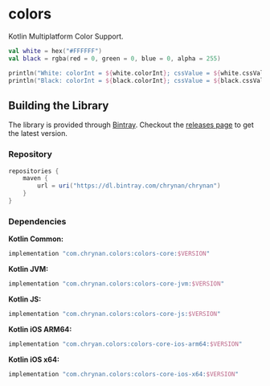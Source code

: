 # colors

Kotlin Multiplatform Color Support.

```kotlin
val white = hex("#FFFFFF")
val black = rgba(red = 0, green = 0, blue = 0, alpha = 255)

println("White: colorInt = ${white.colorInt}; cssValue = ${white.cssValue}")
println("Black: colorInt = ${black.colorInt}; cssValue = ${black.cssValue}")
```

## Building the Library

The library is provided through [Bintray](https://bintray.com/chrynan/chrynan). Checkout the [releases page](https://github.com/chRyNaN/colors/releases) to get the latest version.

### Repository

```groovy
repositories {
    maven {
        url = uri("https://dl.bintray.com/chrynan/chrynan")
    }
}
```

### Dependencies

**Kotlin Common:**
```groovy
implementation "com.chrynan.colors:colors-core:$VERSION"
```

**Kotlin JVM:**
```groovy
implementation "com.chrynan.colors:colors-core-jvm:$VERSION"
```

**Kotlin JS:**
```groovy
implementation "com.chrynan.colors:colors-core-js:$VERSION"
```

**Kotlin iOS ARM64:**
```groovy
implementation "com.chryan.colors:colors-core-ios-arm64:$VERSION"
```

**Kotlin iOS x64:**
```groovy
implementation "com.chrynan.colors:colors-core-ios-x64:$VERSION"
```
